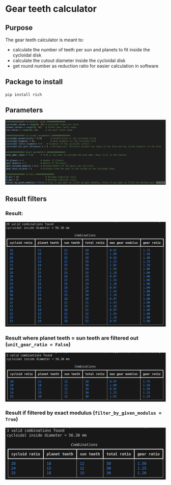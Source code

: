 # Gear teeth calculator

## Purpose
The gear teeth calculator is meant to:
- calculate the number of teeth per sun and planets to fit inside the cycloidal disk
- calculate the cutout diameter inside the cycloidal disk
- get round number as reduction ratio for easier calculation in software

## Package to install
`pip install rich`

## Parameters  
![parameters example](pictures/parameters-example.png)


## Result filters
### Result:  
![result example](pictures/result-example-unit.png)

### Result where planet teeth = sun teeth are filtered out (`unit_gear_ratio = False`)
![result example without 1:1](pictures/result-example.png)

### Result if filtered by exact modulus (`filter_by_given_modulus = True`)
![result example with exact modulus](pictures/result-given-modulus.png)

